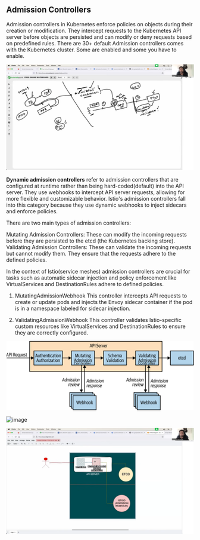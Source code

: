 ## Admission Controllers

Admission controllers in Kubernetes enforce policies on objects during their creation or modification. They intercept requests to the Kubernetes API server before objects are persisted and can modify or deny requests based on predefined rules. 
There are 30+ default Admission controllers comes with the Kubernetes cluster. Some are enabled and some you have to enable.

![alt text](<Service Mesh explained in 60 minutes _ Istio mTLS and Canary Demo _ Complete beginner level guide 55-38 screenshot.png>)


**Dynamic admission controllers** refer to admission controllers that are configured at runtime rather than being hard-coded(default) into the API server. They use webhooks to intercept API server requests, allowing for more flexible and customizable behavior. Istio's admission controllers fall into this category because they use dynamic webhooks to inject sidecars and enforce policies. <br/>

There are two main types of admission controllers:<br/>

Mutating Admission Controllers: These can modify the incoming requests before they are persisted to the etcd (the Kubernetes backing store).<br/>
Validating Admission Controllers: These can validate the incoming requests but cannot modify them. They ensure that the requests adhere to the defined policies.<br/>

In the context of Istio(service meshes) admission controllers are crucial for tasks such as automatic sidecar injection and policy enforcement like VirtualServices and DestinationRules adhere to defined policies.

1. MutatingAdmissionWebhook
This controller intercepts API requests to create or update pods and injects the Envoy sidecar container if the pod is in a namespace labeled for sidecar injection.

2. ValidatingAdmissionWebhook
This controller validates Istio-specific custom resources like VirtualServices and DestinationRules to ensure they are correctly configured.

![alt text](kubp_1701-1.png)

![image](https://github.com/HimanshuMishra123/istio-guide/assets/164254902/7f0a4146-9a79-4618-9d83-f26b6aef288d)

![alt text](<Service Mesh explained in 60 minutes _ Istio mTLS and Canary Demo _ Complete beginner level guide 56-59 screenshot.png>)
